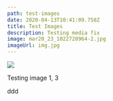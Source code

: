```yaml
---
path: test-images
date: 2020-04-13T10:41:09.758Z
title: Test Images
description: Testing media fix
image: mar20_23_1022720964-2.jpg
imageUrl: img.jpg
---
```

![](/assets/img.jpg)

Testing image 1, 3

ddd